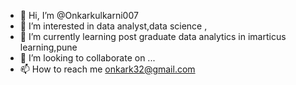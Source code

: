 - 👋 Hi, I’m @Onkarkulkarni007
- 👀 I’m interested in data analyst,data science , 
- 🌱 I’m currently learning post graduate data analytics in imarticus learning,pune
- 💞️ I’m looking to collaborate on ...
- 📫 How to reach me onkark32@gmail.com

<!---
Onkarkulkarni007/Onkarkulkarni007 is a ✨ special ✨ repository because its `README.md` (this file) appears on your GitHub profile.
You can click the Preview link to take a look at your changes.
--->
